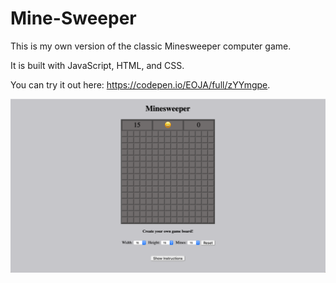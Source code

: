 # Mine-Sweeper
This is my own version of the classic Minesweeper computer game.  

It is built with JavaScript, HTML, and CSS.

You can try it out here: https://codepen.io/EOJA/full/zYYmgpe.

![screenshot](img/mineSweeper.png)
